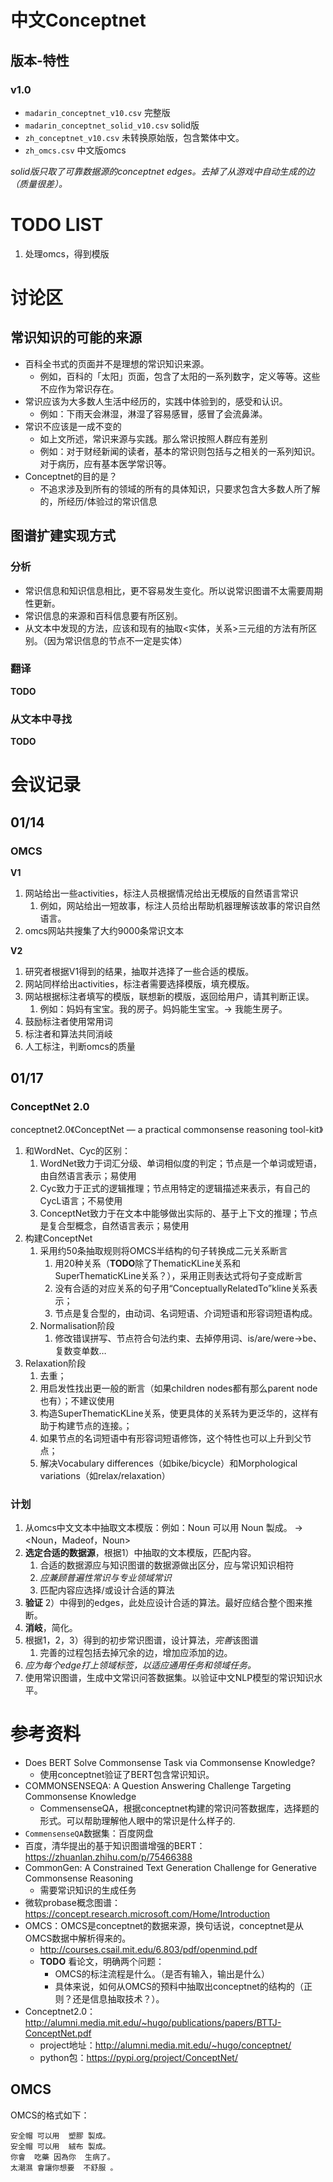 # 中文Conceptnet

## 版本-特性

### v1.0

- `madarin_conceptnet_v10.csv` 完整版
- `madarin_conceptnet_solid_v10.csv` solid版
- `zh_conceptnet_v10.csv` 未转换原始版，包含繁体中文。
- `zh_omcs.csv` 中文版omcs

*solid版只取了可靠数据源的conceptnet edges。去掉了从游戏中自动生成的边（质量很差）。*

# TODO LIST

1. 处理omcs，得到模版


# 讨论区

## 常识知识的可能的来源

- 百科全书式的页面并不是理想的常识知识来源。
  - 例如，百科的「太阳」页面，包含了太阳的一系列数字，定义等等。这些不应作为常识存在。
- 常识应该为大多数人生活中经历的，实践中体验到的，感受和认识。
  - 例如：下雨天会淋湿，淋湿了容易感冒，感冒了会流鼻涕。
- 常识不应该是一成不变的
  - 如上文所述，常识来源与实践。那么常识按照人群应有差别
  - 例如：对于财经新闻的读者，基本的常识则包括与之相关的一系列知识。对于病历，应有基本医学常识等。
- Conceptnet的目的是？
  - 不追求涉及到所有的领域的所有的具体知识，只要求包含大多数人所了解的，所经历/体验过的常识信息

## 图谱扩建实现方式

### 分析

- 常识信息和知识信息相比，更不容易发生变化。所以说常识图谱不太需要周期性更新。
- 常识信息的来源和百科信息要有所区别。
- 从文本中发现的方法，应该和现有的抽取<实体，关系>三元组的方法有所区别。（因为常识信息的节点不一定是实体）

### 翻译

**TODO**

### 从文本中寻找

**TODO**


# 会议记录

## 01/14

### OMCS

**V1**
1. 网站给出一些activities，标注人员根据情况给出无模版的自然语言常识
   1. 例如，网站给出一短故事，标注人员给出帮助机器理解该故事的常识自然语言。
2. omcs网站共搜集了大约9000条常识文本

**V2**
1. 研究者根据V1得到的结果，抽取并选择了一些合适的模版。
2. 网站同样给出activities，标注者需要选择模版，填充模版。
3. 网站根据标注者填写的模版，联想新的模版，返回给用户，请其判断正误。
   1. 例如：妈妈有宝宝。我的房子。妈妈能生宝宝。-> 我能生房子。
4. 鼓励标注者使用常用词
5. 标注者和算法共同消岐
6. 人工标注，判断omcs的质量

## 01/17

### ConceptNet 2.0

conceptnet2.0《ConceptNet — a practical commonsense reasoning tool-kit》

1. 和WordNet、Cyc的区别：
   1. WordNet致力于词汇分级、单词相似度的判定；节点是一个单词或短语，由自然语言表示；易使用
   2. Cyc致力于正式的逻辑推理；节点用特定的逻辑描述来表示，有自己的CycL语言；不易使用
   3. ConceptNet致力于在文本中能够做出实际的、基于上下文的推理；节点是复合型概念，自然语言表示；易使用
2. 构建ConceptNet 
   1. 采用约50条抽取规则将OMCS半结构的句子转换成二元关系断言
      1. 用20种关系（**TODO**除了ThematicKLine关系和SuperThematicKLine关系？），采用正则表达式将句子变成断言
      2. 没有合适的对应关系的句子用“ConceptuallyRelatedTo”kline关系表示；
      3. 节点是复合型的，由动词、名词短语、介词短语和形容词短语构成。
   2. Normalisation阶段
      1. 修改错误拼写、节点符合句法约束、去掉停用词、is/are/were→be、复数变单数…
3. Relaxation阶段
   1. 去重；
   2. 用启发性找出更一般的断言（如果children nodes都有那么parent node也有）；不建议使用
   3. 构造SuperThematicKLine关系，使更具体的关系转为更泛华的，这样有助于构建节点的连接。；
   4. 如果节点的名词短语中有形容词短语修饰，这个特性也可以上升到父节点；
   5. 解决Vocabulary differences（如bike/bicycle）和Morphological variations（如relax/relaxation）


### 计划

1. 从omcs中文文本中抽取文本模版：例如：Noun 可以用  Noun 製成。 -> <Noun，Madeof，Noun>
2. **选定合适的数据源**，根据1）中抽取的文本模版，匹配内容。
   1. 合适的数据源应与知识图谱的数据源做出区分，应与常识知识相符
   2. *应兼顾普遍性常识与专业领域常识*
   3. 匹配内容应选择/或设计合适的算法
3. **验证** 2）中得到的edges，此处应设计合适的算法。最好应结合整个图来推断。
4. **消岐**，简化。
5. 根据1，2，3）得到的初步常识图谱，设计算法，*完善*该图谱
   1. 完善的过程包括去掉冗余的边，增加应添加的边。
6. *应为每个edge打上领域标签，以适应通用任务和领域任务。*
7. 使用常识图谱，生成中文常识问答数据集。以验证中文NLP模型的常识知识水平。



# 参考资料

- Does BERT Solve Commonsense Task via Commonsense Knowledge?
  - 使用conceptnet验证了BERT包含常识知识。
- COMMONSENSEQA: A Question Answering Challenge Targeting Commonsense Knowledge
  - CommensenseQA，根据conceptnet构建的常识问答数据库，选择题的形式。可以帮助理解他人眼中的常识是什么样子的.
- `CommensenseQA`数据集：百度网盘
- 百度，清华提出的基于知识图谱增强的BERT：https://zhuanlan.zhihu.com/p/75466388
- CommonGen: A Constrained Text Generation Challenge for Generative Commonsense Reasoning
  - 需要常识知识的生成任务
- 微软probase概念图谱：https://concept.research.microsoft.com/Home/Introduction
- OMCS：OMCS是conceptnet的数据来源，换句话说，conceptnet是从OMCS数据中解析得来的。
  - http://courses.csail.mit.edu/6.803/pdf/openmind.pdf
  - **TODO** 看论文，明确两个问题：
    - OMCS的标注流程是什么。（是否有输入，输出是什么）
    - 具体来说，如何从OMCS的预料中抽取出conceptnet的结构的（正则？还是信息抽取技术？）。
- Conceptnet2.0：http://alumni.media.mit.edu/~hugo/publications/papers/BTTJ-ConceptNet.pdf
  - project地址：http://alumni.media.mit.edu/~hugo/conceptnet/
  - python包：https://pypi.org/project/ConceptNet/


## OMCS

OMCS的格式如下：

```
安全帽 可以用  塑膠 製成。
安全帽 可以用  絨布 製成。
你會  吃藥 因為你  生病了。
太潮濕 會讓你想要  不舒服 。
```